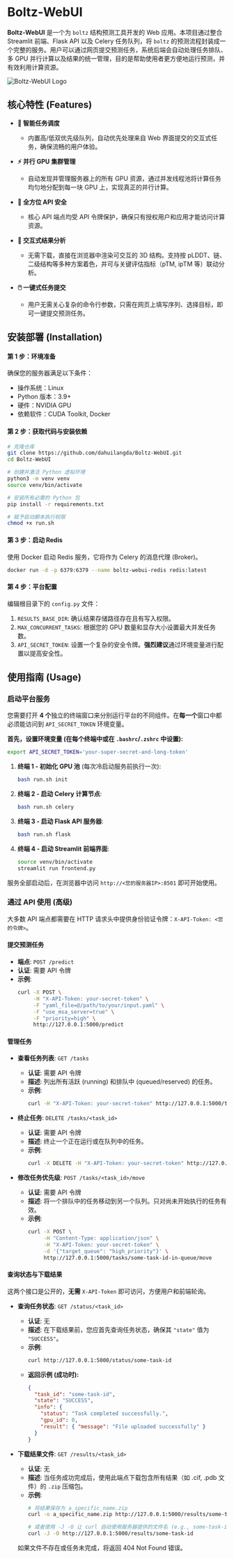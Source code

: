 # Boltz-WebUI

**Boltz-WebUI** 是一个为 `boltz` 结构预测工具开发的 Web 应用。本项目通过整合 Streamlit 前端、Flask API 以及 Celery 任务队列，将 `boltz` 的预测流程封装成一个完整的服务。用户可以通过网页提交预测任务，系统后端会自动处理任务排队、多 GPU 并行计算以及结果的统一管理，目的是帮助使用者更方便地运行预测，并有效利用计算资源。

![Boltz-WebUI Logo](images/Boltz-WebUI-1.png)

## 核心特性 (Features)

  * **🚀 智能任务调度**

      * 内置高/低双优先级队列，自动优先处理来自 Web 界面提交的交互式任务，确保流畅的用户体验。

  * **⚡️ 并行 GPU 集群管理**

      * 自动发现并管理服务器上的所有 GPU 资源，通过并发线程池将计算任务均匀地分配到每一块 GPU 上，实现真正的并行计算。

  * **🔐 全方位 API 安全**

      * 核心 API 端点均受 API 令牌保护，确保只有授权用户和应用才能访问计算资源。

  * **🎨 交互式结果分析**

      * 无需下载，直接在浏览器中渲染可交互的 3D 结构。支持按 pLDDT、链、二级结构等多种方案着色，并可与关键评估指标（pTM, ipTM 等）联动分析。

  * **🖱️ 一键式任务提交**

      * 用户无需关心复杂的命令行参数，只需在网页上填写序列、选择目标，即可一键提交预测任务。

## 安装部署 (Installation)

#### **第 1 步：环境准备**

确保您的服务器满足以下条件：

  * 操作系统：Linux
  * Python 版本：3.9+
  * 硬件：NVIDIA GPU
  * 依赖软件：CUDA Toolkit, Docker

#### **第 2 步：获取代码与安装依赖**

```bash
# 克隆仓库
git clone https://github.com/dahuilangda/Boltz-WebUI.git
cd Boltz-WebUI

# 创建并激活 Python 虚拟环境
python3 -m venv venv
source venv/bin/activate

# 安装所有必需的 Python 包
pip install -r requirements.txt

# 赋予启动脚本执行权限
chmod +x run.sh
```

#### **第 3 步：启动 Redis**

使用 Docker 启动 Redis 服务，它将作为 Celery 的消息代理 (Broker)。

```bash
docker run -d -p 6379:6379 --name boltz-webui-redis redis:latest
```

#### **第 4 步：平台配置**

编辑根目录下的 `config.py` 文件：

1.  `RESULTS_BASE_DIR`: 确认结果存储路径存在且有写入权限。
2.  `MAX_CONCURRENT_TASKS`: 根据您的 GPU 数量和显存大小设置最大并发任务数。
3.  `API_SECRET_TOKEN`: 设置一个复杂的安全令牌。**强烈建议**通过环境变量进行配置以提高安全性。

## 使用指南 (Usage)

### **启动平台服务**

您需要打开 **4 个**独立的终端窗口来分别运行平台的不同组件。在**每一个**窗口中都必须能访问到 `API_SECRET_TOKEN` 环境变量。

**首先，设置环境变量 (在每个终端中或在 `.bashrc`/`.zshrc` 中设置):**

```bash
export API_SECRET_TOKEN='your-super-secret-and-long-token'
```

1.  **终端 1 - 初始化 GPU 池** (每次冷启动服务前执行一次):

    ```bash
    bash run.sh init
    ```

2.  **终端 2 - 启动 Celery 计算节点**:

    ```bash
    bash run.sh celery
    ```

3.  **终端 3 - 启动 Flask API 服务器**:

    ```bash
    bash run.sh flask
    ```

4.  **终端 4 - 启动 Streamlit 前端界面**:

    ```bash
    source venv/bin/activate
    streamlit run frontend.py
    ```

服务全部启动后，在浏览器中访问 `http://<您的服务器IP>:8501` 即可开始使用。

### **通过 API 使用 (高级)**

大多数 API 端点都需要在 HTTP 请求头中提供身份验证令牌：`X-API-Token: <您的令牌>`。

#### **提交预测任务**

  * **端点**: `POST /predict`
  * **认证**: 需要 API 令牌
  * **示例**:
    ```bash
    curl -X POST \
         -H "X-API-Token: your-secret-token" \
         -F "yaml_file=@/path/to/your/input.yaml" \
         -F "use_msa_server=true" \
         -F "priority=high" \
         http://127.0.0.1:5000/predict
    ```

#### **管理任务**

  * **查看任务列表**: `GET /tasks`

      * **认证**: 需要 API 令牌
      * **描述**: 列出所有活跃 (running) 和排队中 (queued/reserved) 的任务。
      * **示例**:
        ```bash
        curl -H "X-API-Token: your-secret-token" http://127.0.0.1:5000/tasks
        ```

  * **终止任务**: `DELETE /tasks/<task_id>`

      * **认证**: 需要 API 令牌
      * **描述**: 终止一个正在运行或在队列中的任务。
      * **示例**:
        ```bash
        curl -X DELETE -H "X-API-Token: your-secret-token" http://127.0.0.1:5000/tasks/some-task-id
        ```

  * **修改任务优先级**: `POST /tasks/<task_id>/move`

      * **认证**: 需要 API 令牌
      * **描述**: 将一个排队中的任务移动到另一个队列。只对尚未开始执行的任务有效。
      * **示例**:
        ```bash
        curl -X POST \
             -H "Content-Type: application/json" \
             -H "X-API-Token: your-secret-token" \
             -d '{"target_queue": "high_priority"}' \
             http://127.0.0.1:5000/tasks/some-task-id-in-queue/move
        ```

#### **查询状态与下载结果**

这两个接口是公开的，**无需** `X-API-Token` 即可访问，方便用户和前端轮询。

  * **查询任务状态**: `GET /status/<task_id>`

      * **认证**: 无
      * **描述**: 在下载结果前，您应首先查询任务状态，确保其 `"state"` 值为 `"SUCCESS"`。
      * **示例**:
        ```bash
        curl http://127.0.0.1:5000/status/some-task-id
        ```
      * **返回示例 (成功时):**
        ```json
        {
          "task_id": "some-task-id",
          "state": "SUCCESS",
          "info": {
            "status": "Task completed successfully.",
            "gpu_id": 0,
            "result": { "message": "File uploaded successfully" }
          }
        }
        ```

  * **下载结果文件**: `GET /results/<task_id>`

      * **认证**: 无
      * **描述**: 当任务成功完成后，使用此端点下载包含所有结果（如 .cif, .pdb 文件）的 `.zip` 压缩包。
      * **示例**:
        ```bash
        # 将结果保存为 a_specific_name.zip
        curl -o a_specific_name.zip http://127.0.0.1:5000/results/some-task-id

        # 或者使用 -J -O 让 curl 自动使用服务器提供的文件名 (e.g., some-task-id_results.zip)
        curl -J -O http://127.0.0.1:5000/results/some-task-id
        ```

    如果文件不存在或任务未完成，将返回 404 Not Found 错误。
